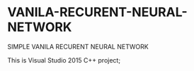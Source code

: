 # VANILA-RECURENT-NEURAL-NETWORK
SIMPLE VANILA RECURENT NEURAL NETWORK





This is Visual Studio 2015 C++ project;
